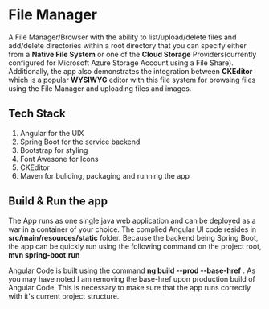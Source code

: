 # File Manager
A File Manager/Browser with the ability to list/upload/delete files and add/delete directories within a root directory that you can specify either from a <b>Native File System</b> or one of the <b>Cloud Storage</b> Providers(currently configured for Microsoft Azure Storage Account using a File Share). Additionally, the app also demonstrates the integration between <b>CKEditor</b> which is a popular <b>WYSIWYG</b> editor with this file system for browsing files using the File Manager and uploading files and images.



## Tech Stack
1. Angular for the UIX 
2. Spring Boot for the service backend 
3. Bootstrap for styling 
4. Font Awesone for Icons 
5. CKEditor 
6. Maven for buliding, packaging and running the app


## Build & Run the app
The App runs as one single java web application and can be deployed as a war in a container of your choice. The complied Angular UI code resides in <b>src/main/resources/static</b> folder. Because the backend being Spring Boot, the app can be quickly run using the following command on the project root,<br>
<b>mvn spring-boot:run</b><br>

Angular Code is built using the command <b>ng build --prod --base-href</b> . As you may have noted I am removing the base-href upon production build of Angular Code. This is necessary to make sure that the app runs correctly with it's current project structure.
